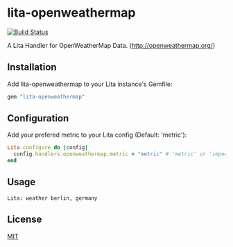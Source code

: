# lita-openweathermap

[![Build Status](https://travis-ci.org/aleks/lita-openweathermap.png?branch=master)](https://travis-ci.org/aleks/lita-openweathermap)

A Lita Handler for OpenWeatherMap Data. (http://openweathermap.org/)

## Installation

Add lita-openweathermap to your Lita instance's Gemfile:

``` ruby
gem "lita-openweathermap"
```

## Configuration

Add your prefered metric to your Lita config (Default: 'metric'):

``` ruby
Lita.configure do |config|
  config.handlers.openweathermap.metric = "metric" # 'metric' or 'imperial'
end
```

## Usage

```
Lita: weather berlin, germany
```

## License

[MIT](http://opensource.org/licenses/MIT)

